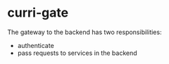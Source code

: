# curri-gate

The gateway to the backend has two responsibilities:
- authenticate
- pass requests to services in the backend
